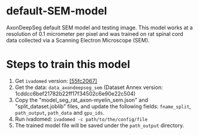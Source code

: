 # default-SEM-model
AxonDeepSeg default SEM model and testing image. This model works at a resolution of 0.1 micrometer per pixel and was trained on rat spinal cord data collected via a Scanning Electron Microscope (SEM).


# Steps to train this model
1. Get `ivadomed` version: [[55fc2067]](https://github.com/ivadomed/ivadomed/commit/55fc2067cbb9c97a711e32cf8b5a377fb6d517be)
2. Get the data: `data_axondeepseg_sem` (Dataset Annex version: 1cddcc6bef21782b22ff17f34502c6e90e22c504)
3. Copy the "model_seg_rat_axon-myelin_sem.json" and "split_dataset.joblib" files, and update the following fields: `fname_split`, `path_output`, `path_data` and `gpu_ids`.
4. Run ivadomed: `ivadomed -c path/to/the/config/file`
5. The trained model file will be saved under the `path_output` directory.
